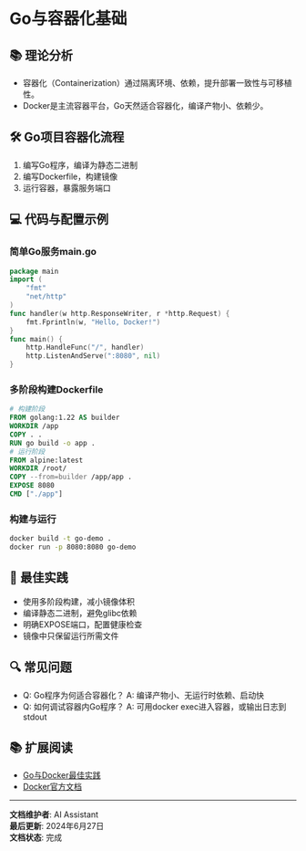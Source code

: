 # Go与容器化基础

## 📚 **理论分析**

- 容器化（Containerization）通过隔离环境、依赖，提升部署一致性与可移植性。
- Docker是主流容器平台，Go天然适合容器化，编译产物小、依赖少。

## 🛠️ **Go项目容器化流程**

1. 编写Go程序，编译为静态二进制
2. 编写Dockerfile，构建镜像
3. 运行容器，暴露服务端口

## 💻 **代码与配置示例**

### **简单Go服务main.go**

```go
package main
import (
    "fmt"
    "net/http"
)
func handler(w http.ResponseWriter, r *http.Request) {
    fmt.Fprintln(w, "Hello, Docker!")
}
func main() {
    http.HandleFunc("/", handler)
    http.ListenAndServe(":8080", nil)
}
```

### **多阶段构建Dockerfile**

```dockerfile
# 构建阶段
FROM golang:1.22 AS builder
WORKDIR /app
COPY . .
RUN go build -o app .
# 运行阶段
FROM alpine:latest
WORKDIR /root/
COPY --from=builder /app/app .
EXPOSE 8080
CMD ["./app"]
```

### **构建与运行**

```bash
docker build -t go-demo .
docker run -p 8080:8080 go-demo
```

## 🎯 **最佳实践**

- 使用多阶段构建，减小镜像体积
- 编译静态二进制，避免glibc依赖
- 明确EXPOSE端口，配置健康检查
- 镜像中只保留运行所需文件

## 🔍 **常见问题**

- Q: Go程序为何适合容器化？
  A: 编译产物小、无运行时依赖、启动快
- Q: 如何调试容器内Go程序？
  A: 可用docker exec进入容器，或输出日志到stdout

## 📚 **扩展阅读**

- [Go与Docker最佳实践](https://geektutu.com/post/hpg-golang-docker.html)
- [Docker官方文档](https://docs.docker.com/)

---

**文档维护者**: AI Assistant  
**最后更新**: 2024年6月27日  
**文档状态**: 完成
